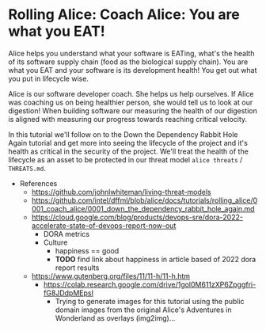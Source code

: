 # Rolling Alice: Coach Alice: You are what you EAT!

Alice helps you understand what your software is EATing, what's
the health of its software supply chain (food as the biological supply
chain). You are what you EAT and your software is its development health!
You get out what you put in lifecycle wise.

Alice is our software developer coach. She helps us help ourselves.
If Alice was coaching us on being healthier person, she would tell
us to look at our digestion! When building software our measuring the
health of our digestion is aligned with measuring our progress towards
reaching critical velocity.

In this tutorial we'll follow on to the Down the Dependency Rabbit Hole
Again tutorial and get more into seeing the lifecycle of the project
and it's health as critical in the security of the project. We'll
treat the health of the lifecycle as an asset to be protected in our
threat model `alice threats` / `THREATS.md`.

- References
  - https://github.com/johnlwhiteman/living-threat-models
  - https://github.com/intel/dffml/blob/alice/docs/tutorials/rolling_alice/0001_coach_alice/0001_down_the_dependency_rabbit_hole_again.md
  - https://cloud.google.com/blog/products/devops-sre/dora-2022-accelerate-state-of-devops-report-now-out
    - DORA metrics
    - Culture
      - happiness == good
      - **TODO** find link about happiness in article based of 2022 dora report results
  - https://www.gutenberg.org/files/11/11-h/11-h.htm
    - https://colab.research.google.com/drive/1gol0M611zXP6Zpggfri-fG8JDdpMEpsI
      - Trying to generate images for this tutorial using the public domain images from the original Alice's Adventures in Wonderland as overlays (img2img)...